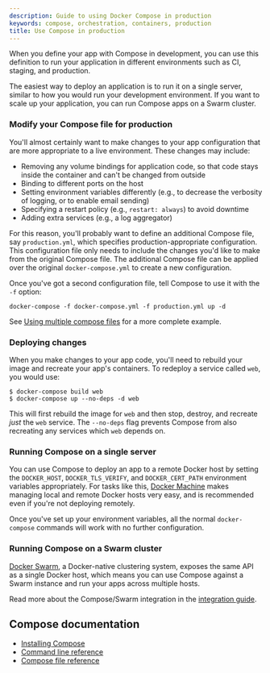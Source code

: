 ```yaml
---
description: Guide to using Docker Compose in production
keywords: compose, orchestration, containers, production
title: Use Compose in production
---
```

When you define your app with Compose in development, you can use this definition to run your application in different environments such as CI, staging, and production.

The easiest way to deploy an application is to run it on a single server, similar to how you would run your development environment. If you want to scale up your application, you can run Compose apps on a Swarm cluster.

### Modify your Compose file for production

You'll almost certainly want to make changes to your app configuration that are more appropriate to a live environment. These changes may include:

- Removing any volume bindings for application code, so that code stays inside the container and can't be changed from outside
- Binding to different ports on the host
- Setting environment variables differently (e.g., to decrease the verbosity of logging, or to enable email sending)
- Specifying a restart policy (e.g., `restart: always`) to avoid downtime
- Adding extra services (e.g., a log aggregator)

For this reason, you'll probably want to define an additional Compose file, say `production.yml`, which specifies production-appropriate configuration. This configuration file only needs to include the changes you'd like to make from the original Compose file. The additional Compose file can be applied over the original `docker-compose.yml` to create a new configuration.

Once you've got a second configuration file, tell Compose to use it with the `-f` option:

    docker-compose -f docker-compose.yml -f production.yml up -d
    

See [Using multiple compose files](extends.md#different-environments) for a more complete example.

### Deploying changes

When you make changes to your app code, you'll need to rebuild your image and recreate your app's containers. To redeploy a service called `web`, you would use:

    $ docker-compose build web
    $ docker-compose up --no-deps -d web
    

This will first rebuild the image for `web` and then stop, destroy, and recreate *just* the `web` service. The `--no-deps` flag prevents Compose from also recreating any services which `web` depends on.

### Running Compose on a single server

You can use Compose to deploy an app to a remote Docker host by setting the `DOCKER_HOST`, `DOCKER_TLS_VERIFY`, and `DOCKER_CERT_PATH` environment variables appropriately. For tasks like this, [Docker Machine](/machine/overview.md) makes managing local and remote Docker hosts very easy, and is recommended even if you're not deploying remotely.

Once you've set up your environment variables, all the normal `docker-compose` commands will work with no further configuration.

### Running Compose on a Swarm cluster

[Docker Swarm](/swarm/overview.md), a Docker-native clustering system, exposes the same API as a single Docker host, which means you can use Compose against a Swarm instance and run your apps across multiple hosts.

Read more about the Compose/Swarm integration in the [integration guide](swarm.md).

## Compose documentation

- [Installing Compose](install.md)
- [Command line reference](./reference/index.md)
- [Compose file reference](compose-file.md)